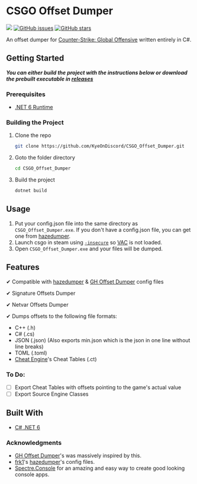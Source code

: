 # CSGO Offset Dumper

![](https://img.shields.io/github/languages/code-size/KyeOnDiscord/CSGO_Offset_Dumper)
[![GitHub issues](https://img.shields.io/github/issues/KyeOnDiscord/CSGO_Offset_Dumper)](https://github.com/KyeOnDiscord/CSGO_Offset_Dumper/issues)
[![GitHub stars](https://img.shields.io/github/stars/KyeOnDiscord/CSGO_Offset_Dumper)](https://github.com/KyeOnDiscord/CSGO_Offset_Dumper/stargazers)


An offset dumper for [Counter-Strike: Global Offensive](https://store.steampowered.com/app/730/CounterStrike_Global_Offensive/) written entirely in C#.




## Getting Started
___You can either build the project with the instructions below or download the prebuilt executable in [releases](https://github.com/KyeOnDiscord/CSGO_Offset_Dumper/releases)___

### Prerequisites
* [.NET 6 Runtime](https://dotnet.microsoft.com/en-us/download/dotnet/6.0)

### Building the Project
1. Clone the repo
   ```sh
   git clone https://github.com/KyeOnDiscord/CSGO_Offset_Dumper.git
   ```
2. Goto the folder directory
   ```sh
   cd CSGO_Offset_Dumper
   ```
4. Build the project
   ```sh
   dotnet build
   ```
   
   
## Usage

1. Put your config.json file into the same directory as `CSGO_Offset_Dumper.exe`. If you don't have a config.json file, you can get one from [hazedumper](https://github.com/frk1/hazedumper/blob/master/config.json).
2.  Launch csgo in steam using [`-insecure`](https://guidedhacking.com/threads/how-to-bypass-vac-valve-anti-cheat-info.8125/) so [VAC](https://en.wikipedia.org/wiki/Valve_Anti-Cheat) is not loaded.
3.  Open `CSGO_Offset_Dumper.exe` and your files will be dumped.

## Features

✔ Compatible with [hazedumper](https://github.com/frk1/hazedumper/blob/master/config.json) & [GH Offset Dumper](https://guidedhacking.com/resources/guided-hacking-offset-dumper-gh-offset-dumper.51/) config files

✔ Signature Offsets Dumper

✔ Netvar Offsets Dumper

✔ Dumps offsets to the following file formats:
* C++ (.h)
* C# (.cs)
* JSON (.json) (Also exports min.json which is the json in one line without line breaks)
* TOML (.toml)
* [Cheat Engine](https://www.cheatengine.org/)'s Cheat Tables (.ct)

### To Do:

- [ ] Export Cheat Tables with offsets pointing to the game's actual value
- [ ] Export Source Engine Classes

## Built With

* [C# .NET 6](https://dotnet.microsoft.com/en-us/download/dotnet/6.0)


### Acknowledgments
* [GH Offset Dumper](https://github.com/guided-hacking/GH-Offset-Dumper)'s was massively inspired by this.
* [frk1](https://github.com/frk1)'s [hazedumper](https://github.com/frk1/hazedumper)'s config files.
* [Spectre.Console](https://github.com/spectreconsole/spectre.console) for an amazing and easy way to create good looking console apps.
